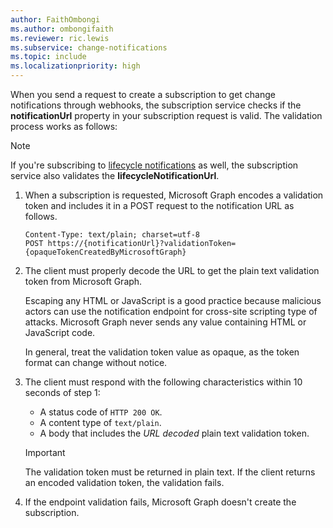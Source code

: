 ```yaml
---
author: FaithOmbongi
ms.author: ombongifaith
ms.reviewer: ric.lewis
ms.subservice: change-notifications
ms.topic: include
ms.localizationpriority: high
---
```


<!-- markdownlint-disable MD041-->
<!-- Is the validation done during subscription renewal? -->

When you send a request to create a subscription to get change notifications through webhooks, the subscription service checks if the **notificationUrl** property in your subscription request is valid. The validation process works as follows:

> [!NOTE]
> If you're subscribing to [lifecycle notifications](/graph/webhooks-lifecycle) as well, the subscription service also validates the **lifecycleNotificationUrl**.

1. When a subscription is requested, Microsoft Graph encodes a validation token and includes it in a POST request to the notification URL as follows.

    ```http
    Content-Type: text/plain; charset=utf-8
    POST https://{notificationUrl}?validationToken={opaqueTokenCreatedByMicrosoftGraph}
    ```

1. The client must properly decode the URL to get the plain text validation token from Microsoft Graph.

   Escaping any HTML or JavaScript is a good practice because malicious actors can use the notification endpoint for cross-site scripting type of attacks. Microsoft Graph never sends any value containing HTML or JavaScript code.

   In general, treat the validation token value as opaque, as the token format can change without notice.

1. The client must respond with the following characteristics within 10 seconds of step 1:

    - A status code of `HTTP 200 OK`.
    - A content type of `text/plain`.
    - A body that includes the _URL decoded_ plain text validation token.

    > [!IMPORTANT]
    > The validation token must be returned in plain text. If the client returns an encoded validation token, the validation fails.

1. If the endpoint validation fails, Microsoft Graph doesn't create the subscription.
